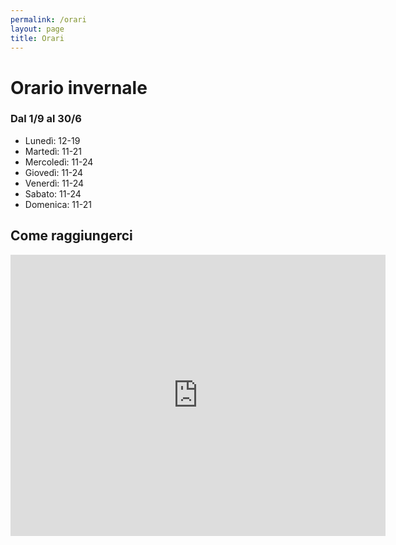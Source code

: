 ```yaml
---
permalink: /orari
layout: page
title: Orari
---
```


# Orario invernale
### Dal 1/9 al 30/6

- Lunedì: 12-19
- Martedì: 11-21
- Mercoledì: 11-24
- Giovedì: 11-24
- Venerdì: 11-24
- Sabato: 11-24
- Domenica: 11-21

## Come raggiungerci

<iframe
  width="600"
  height="450"
  style="border:0"
  loading="lazy"
  allowfullscreen
  referrerpolicy="no-referrer-when-downgrade"
  src="https://g.co/kgs/hyEMZGk">
</iframe>
